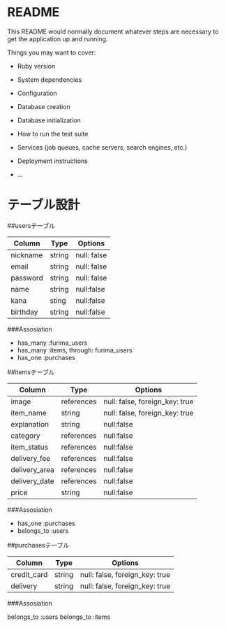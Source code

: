 # README

This README would normally document whatever steps are necessary to get the
application up and running.

Things you may want to cover:

* Ruby version

* System dependencies

* Configuration

* Database creation

* Database initialization

* How to run the test suite

* Services (job queues, cache servers, search engines, etc.)

* Deployment instructions

* ...

# テーブル設計

 ##usersテーブル

|  Column  |   Type     |           Options              |
| -------- | ---------- | ------------------------------ |
| nickname |   string   |          null: false           |
|  email   |   string   |          null: false           |
| password |   string   |          null: false           |
|   name   |   string   |          null:false            |
|   kana   |   sting    |          null:false            |
| birthday |   string   |          null:false            |

###Assosiation

- has_many :furima_users
- has_many :items, through: furima_users
- has_one :purchases

##itemsテーブル

| Column        | Type       | Options                        |
| ------        | ---------- | ------------------------------ |
| image         | references | null: false, foreign_key: true |
| item_name     | string     | null: false, foreign_key: true |
| explanation   | string     | null:false                     |
| category      | references | null:false                     |
| item_status   | references | null:false                     |
| delivery_fee  | references | null:false                     |
| delivery_area | references | null:false                     |
| delivery_date | references | null:false                     |
| price         | string     | null:false                     |

###Assosiation

- has_one :purchases
- belongs_to :users

##purchasesテーブル

|   Column  | Type       | Options                        |
|  -------  | ---------- | ------------------------------ |
| credit_card | string | null: false, foreign_key: true |
|  delivery | string | null: false, foreign_key: true |

###Assosiation

belongs_to :users
belongs_to :items